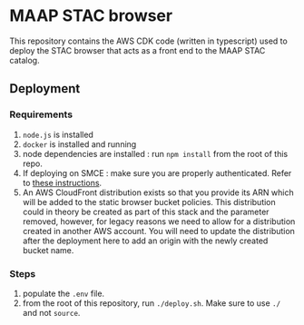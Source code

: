 # MAAP STAC browser

This repository contains the AWS CDK code (written in typescript) used to deploy the STAC browser that acts as a front end to the MAAP STAC catalog.

## Deployment

### Requirements

1. `node.js` is installed
2. `docker` is installed and running
3. node dependencies are installed : run `npm install` from the root of this repo.
4. If deploying on SMCE : make sure you are properly authenticated. Refer to [these instructions](https://github.com/NASA-IMPACT/active-maap-sprint/issues/482#issuecomment-1491475121).
5. An AWS CloudFront distribution exists so that you provide its ARN which will be added to the static browser bucket policies. This distribution could in theory be created as part of this stack and the parameter removed, however, for legacy reasons we need to allow for a distribution created in another AWS account. You will need to update the distribution after the deployment here to add an origin with the newly created bucket name.

### Steps

1. populate the `.env` file. 
2. from the root of this repository, run `./deploy.sh`. Make sure to use `./` and not `source`. 
